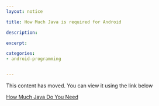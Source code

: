 ```yaml
---
layout: notice

title: How Much Java is required for Android

description: 

excerpt: 

categories:
- android-programming


---
```


  <div id="feature-button">

This content has moved. You can view it using the link below
<p/>
    <a href="/android-how-much-java-do-you-need" class='button'>How Much Java Do You Need<a>
  </div>  
